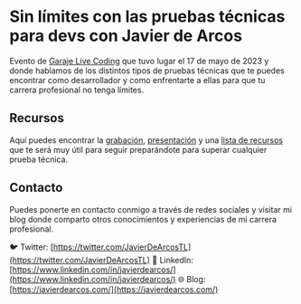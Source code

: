 # Sin límites con las pruebas técnicas para devs con Javier de Arcos

Evento de [Garaje Live Coding](https://www.youtube.com/watch?v=QdX9u67Yrs4) que tuvo lugar el 17 de mayo de 2023 y donde hablamos de los distintos tipos de pruebas técnicas que te puedes encontrar como desarrollador y como enfrentarte a ellas para que tu carrera profesional no tenga límites.

## Recursos

Aquí puedes encontrar la [grabación](https://www.youtube.com/@Garajedeideas/videos), [presentación](./resources/slides.pdf) y una [lista de recursos](./resources/resources.md) que te será muy útil para seguir preparándote para superar cualquier prueba técnica.

## Contacto

Puedes ponerte en contacto conmigo a través de redes sociales y visitar mi blog donde comparto otros conocimientos y experiencias de mi carrera profesional.

🐦 Twitter: [https://twitter.com/JavierDeArcosTL](https://twitter.com/JavierDeArcosTL)
💼 LinkedIn: [https://www.linkedin.com/in/javierdearcos/](https://www.linkedin.com/in/javierdearcos/)
🌐 Blog: [https://javierdearcos.com/](https://javierdearcos.com/)
